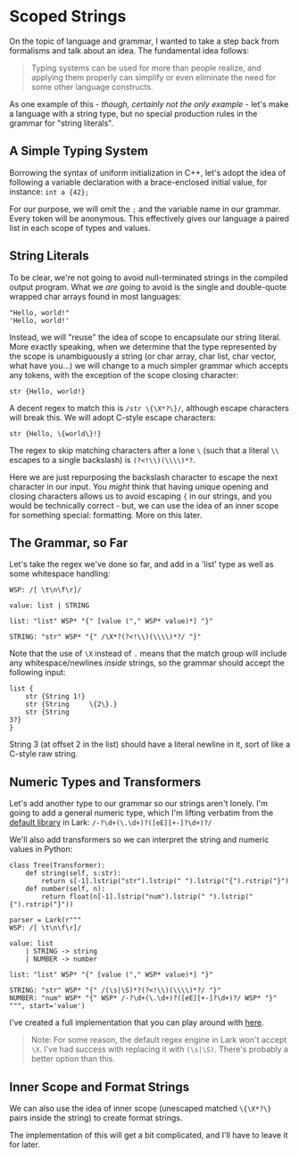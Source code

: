# Scoped Strings

On the topic of language and grammar, I wanted to take a step back from formalisms and talk about an idea. The fundamental idea follows:

> Typing systems can be used for more than people realize, and applying them properly can simplify or even eliminate the need for some other language constructs.

As one example of this - _though, certainly not the only example_ - let's make a language with a string type, but no special production rules in the grammar for "string literals".

## A Simple Typing System

Borrowing the syntax of uniform initialization in C++, let's adopt the idea of following a variable declaration with a brace-enclosed initial value, for instance: `int a {42};`

For our purpose, we will omit the `;` and the variable name in our grammar. Every token will be anonymous. This effectively gives our language a paired list in each scope of types and values.

## String Literals

To be clear, we're not going to avoid null-terminated strings in the compiled output program. What we _are_ going to avoid is the single and double-quote wrapped char arrays found in most languages:

```
"Hello, world!"
'Hello, world!'
```

Instead, we will "reuse" the idea of scope to encapsulate our string literal. More exactly speaking, when we determine that the type represented by the scope is unambiguously a string (or char array, char list, char vector, what have you...) we will change to a much simpler grammar which accepts any tokens, with the exception of the scope closing character:

```
str {Hello, world!}
```

A decent regex to match this is `/str \{\X*?\}/`, although escape characters will break this. We will adopt C-style escape characters:

```
str {Hello, \{world\}!}
```

The regex to skip matching characters after a lone `\` (such that a literal `\\` escapes to a single backslash) is `(?<!\\)(\\\\)*?`.

Here we are just repurposing the backslash character to escape the next character in our input. You _might_ think that having unique opening and closing characters allows us to avoid escaping `{` in our strings, and you would be technically correct - but, we can use the idea of an inner scope for something special: formatting. More on this later.

## The Grammar, so Far

Let's take the regex we've done so far, and add in a 'list' type as well as some whitespace handling:

```
WSP: /[ \t\n\f\r]/

value: list | STRING

list: "list" WSP* "{" [value ("," WSP* value)*] "}"

STRING: "str" WSP* "{" /\X*?(?<!\\)(\\\\)*?/ "}"
```
Note that the use of `\X` instead of `.` means that the match group will include any whitespace/newlines _inside_ strings, so the grammar should accept the following input:

```
list {
    str {String 1!}
    str {String     \{2\}.}
    str {String
3?}
}
```
String 3 (at offset 2 in the list) should have a literal newline in it, sort of like a C-style raw string.

## Numeric Types and Transformers

Let's add another type to our grammar so our strings aren't lonely. I'm going to add a general numeric type, which I'm lifting verbatim from the [default library](https://github.com/lark-parser/lark/blob/master/lark/grammars/common.lark) in Lark: `/-?\d+(\.\d+)?([eE][+-]?\d+)?/`

We'll also add transformers so we can interpret the string and numeric values in Python:

```
class Tree(Transformer):
    def string(self, s:str):
        return s[-1].lstrip("str").lstrip(" ").lstrip("{").rstrip("}")
    def number(self, n):
        return float(n[-1].lstrip("num").lstrip(" ").lstrip("{").rstrip("}"))

parser = Lark(r"""
WSP: /[ \t\n\f\r]/

value: list
    | STRING -> string
    | NUMBER -> number

list: "list" WSP* "{" [value ("," WSP* value)*] "}"

STRING: "str" WSP* "{" /(\s|\S)*?(?<!\\)(\\\\)*?/ "}"
NUMBER: "num" WSP* "{" WSP* /-?\d+(\.\d+)?([eE][+-]?\d+)?/ WSP* "}"
""", start='value')
```

I've created a full implementation that you can play around with [here](articles/2024.11.29/parser.py).

> Note: For some reason, the default regex engine in Lark won't accept `\X`. I've had success with replacing it with `(\s|\S)`. There's probably a better option than this.

## Inner Scope and Format Strings

We can also use the idea of inner scope (unescaped matched `\{\X*?\}` pairs inside the string) to create format strings.

The implementation of this will get a bit complicated, and I'll have to leave it for later.

